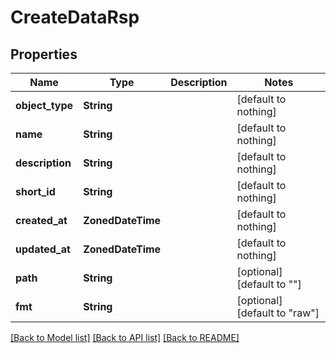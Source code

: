 # CreateDataRsp


## Properties
Name | Type | Description | Notes
------------ | ------------- | ------------- | -------------
**object_type** | **String** |  | [default to nothing]
**name** | **String** |  | [default to nothing]
**description** | **String** |  | [default to nothing]
**short_id** | **String** |  | [default to nothing]
**created_at** | **ZonedDateTime** |  | [default to nothing]
**updated_at** | **ZonedDateTime** |  | [default to nothing]
**path** | **String** |  | [optional] [default to ""]
**fmt** | **String** |  | [optional] [default to "raw"]


[[Back to Model list]](../README.md#models) [[Back to API list]](../README.md#api-endpoints) [[Back to README]](../README.md)


